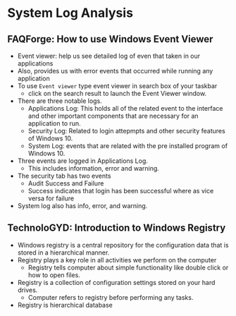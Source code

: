 #  System Log Analysis

## FAQForge: How to use Windows Event Viewer

- Event viewer: help us see detailed log of even that taken in our applications
- Also, provides us with error events that occurred while running any application
- To use `Event viewer` type event viewer in search box of your taskbar
    - click on the search result to launch the Event Viewer window.
- There are three notable logs.
    - Applications Log: This holds all of the related event to the interface and other important components that are necessary for an application to run.
    - Security Log: Related to login attepmpts and other security features of Windows 10.
    - System Log: events that are related with the pre installed program of Windows 10.
- Three events are logged in Applications Log.
    - This includes information, error and warning.
- The security tab has two events
    - Audit Success and Failure
    - Success indicates that login has been successful where as vice versa for failure
- System log also has info, error, and warning.


## TechnoloGYD: Introduction to Windows Registry
- Windows registry is a central repository for the configuration data that is stored in a hierarchical manner.
- Registry plays a key role in all activities we perform on the computer
    - Registry tells computer about simple functionality like double click or how to open files.
- Registry is a collection of configuration settings stored on your hard drives. 
    - Computer refers to registry before performing any tasks.
- Registry is hierarchical database